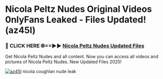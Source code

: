 # Nicola Peltz Nudes Original Videos 0nlyFans Leaked - Files Updated! (az45l)

<h3>🔴 CLICK HERE 🌐==►► <a href="https://tinyurl.com/52m3yx9h" rel="nofollow">Nicola Peltz Nudes Updated Files</a></h3>

Get Nicola Peltz Nudes and all content. Now you can access all videos and pictures of Nicola Peltz Nudes. New Updated Files 2025!

[![az45l](https://i.imgur.com/TnHtlc8.gif)](https://tinyurl.com/52m3yx9h)
nicola coughlan nude leak
